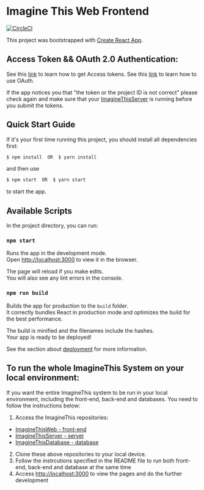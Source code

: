 # Imagine This Web Frontend
[![CircleCI](https://circleci.com/gh/ImagineThisUCL/imaginethisweb.svg?style=shield&circle-token=27d147dd173387718d5e753769982df6147f014e)](https://app.circleci.com/pipelines/github/ImagineThisUCL)

This project was bootstrapped with [Create React App](https://github.com/facebook/create-react-app).

## Access Token && OAuth 2.0 Authentication:
See this [link](https://www.figma.com/developers/api#access-tokens) to learn how to get Access tokens.
See this [link](https://www.figma.com/developers/api#oauth2) to learn how to use OAuth.

If the app notices you that "the token or the project ID is not correct" please check again and make sure that your [ImagineThisServer](https://github.com/ImagineThisUCL/ImagineThisServer) is running before you submit the tokens.

## Quick Start Guide
If it's your first time running this project, you should install all dependencies first:
```bash
$ npm install  OR  $ yarn install
```
and then use 
```bash
$ npm start  OR  $ yarn start
```
to start the app.


## Available Scripts

In the project directory, you can run:

### `npm start`

Runs the app in the development mode.<br />
Open [http://localhost:3000](http://localhost:3000) to view it in the browser.

The page will reload if you make edits.<br />
You will also see any lint errors in the console.


### `npm run build`

Builds the app for production to the `build` folder.<br />
It correctly bundles React in production mode and optimizes the build for the best performance.

The build is minified and the filenames include the hashes.<br />
Your app is ready to be deployed!

See the section about [deployment](https://facebook.github.io/create-react-app/docs/deployment) for more information.
<br/>



## To run the whole ImagineThis System on your local environment:

If you want the entire ImagineThis system to be run in your local environment, including the front-end, back-end and databases. You need to follow the instructions below:
1. Access the ImagineThis repositories: 
+ [ImagineThisWeb - front-end](https://github.com/ImagineThisUCL/ImagineThisWeb)
+ [ImagineThisServer - server](https://github.com/ImagineThisUCL/ImagineThisServer) 
+ [ImagineThisDatabase - database](https://github.com/ImagineThisUCL/ImagineThisDatabase)

2. Clone these above repositories to your local device. 
3. Follow the instrcutions specified in the README file to run both front-end, back-end and database at the same time
4. Access [http://localhost:3000](http://localhost:3000) to view the pages and do the further development